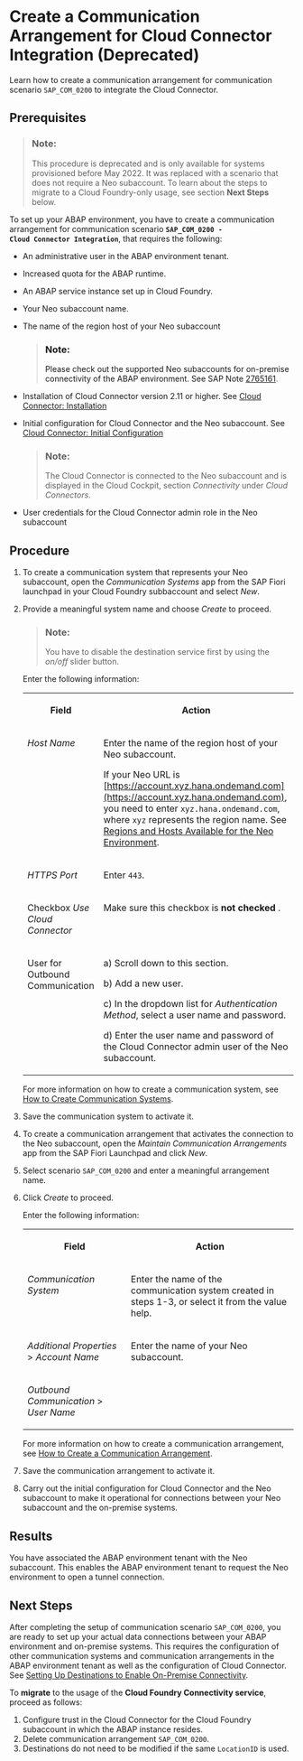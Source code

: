 <!-- loio16c9c3d29c79484c9b7cc0560e08e770 -->

# Create a Communication Arrangement for Cloud Connector Integration \(Deprecated\)

Learn how to create a communication arrangement for communication scenario `SAP_COM_0200` to integrate the Cloud Connector.



<a name="loio16c9c3d29c79484c9b7cc0560e08e770__prereq_nzm_3hq_4gb"/>

## Prerequisites

> ### Note:  
> This procedure is deprecated and is only available for systems provisioned before May 2022. It was replaced with a scenario that does not require a Neo subaccount. To learn about the steps to migrate to a Cloud Foundry-only usage, see section **Next Steps** below.

To set up your ABAP environment, you have to create a communication arrangement for communication scenario **<code>SAP_COM_0200 - Cloud Connector Integration</code>**, that requires the following:

-   An administrative user in the ABAP environment tenant.
-   Increased quota for the ABAP runtime.
-   An ABAP service instance set up in Cloud Foundry.
-   Your Neo subaccount name.
-   The name of the region host of your Neo subaccount

    > ### Note:  
    > Please check out the supported Neo subaccounts for on-premise connectivity of the ABAP environment. See SAP Note [2765161](https://me.sap.com/notes/2765161).

-   Installation of Cloud Connector version 2.11 or higher. See [Cloud Connector: Installation](https://help.sap.com/viewer/cca91383641e40ffbe03bdc78f00f681/Cloud/en-US/57ae3d62f63440f7952e57bfcef948d3.html)
-   Initial configuration for Cloud Connector and the Neo subaccount. See [Cloud Connector: Initial Configuration](https://help.sap.com/viewer/cca91383641e40ffbe03bdc78f00f681/Cloud/en-US/db9170a7d97610148537d5a84bf79ba2.html)

    > ### Note:  
    > The Cloud Connector is connected to the Neo subaccount and is displayed in the Cloud Cockpit, section *Connectivity* under *Cloud Connectors*.

-   User credentials for the Cloud Connector admin role in the Neo subaccount



<a name="loio16c9c3d29c79484c9b7cc0560e08e770__ol_l5r_j2t_jz"/>

## Procedure

1.  To create a communication system that represents your Neo subaccount, open the *Communication Systems* app from the SAP Fiori launchpad in your Cloud Foundry subbaccount and select *New*.

2.  Provide a meaningful system name and choose *Create* to proceed.

    > ### Note:  
    > You have to disable the destination service first by using the *on/off* slider button.

    Enter the following information:


    <table>
    <tr>
    <th valign="top">

    Field


    
    </th>
    <th valign="top">

    Action


    
    </th>
    </tr>
    <tr>
    <td valign="top">
    
    *Host Name*


    
    </td>
    <td valign="top">
    
    Enter the name of the region host of your Neo subaccount.

    If your Neo URL is [https://account.xyz.hana.ondemand.com](https://account.xyz.hana.ondemand.com), you need to enter `xyz.hana.ondemand.com`, where `xyz` represents the region name. See [Regions and Hosts Available for the Neo Environment](https://help.sap.com/viewer/65de2977205c403bbc107264b8eccf4b/Cloud/en-US/350356d1dc314d3199dca15bd2ab9b0e.html#loiod722f7cea9ec408b85db4c3dcba07b52).


    
    </td>
    </tr>
    <tr>
    <td valign="top">
    
    *HTTPS Port*


    
    </td>
    <td valign="top">
    
    Enter `443`.


    
    </td>
    </tr>
    <tr>
    <td valign="top">
    
    Checkbox *Use Cloud Connector*


    
    </td>
    <td valign="top">
    
    Make sure this checkbox is **not checked** .


    
    </td>
    </tr>
    <tr>
    <td valign="top">
    
    User for Outbound Communication


    
    </td>
    <td valign="top">
    
    a\) Scroll down to this section.

    b\) Add a new user.

    c\) In the dropdown list for *Authentication Method*, select a user name and password.

    d\) Enter the user name and password of the Cloud Connector admin user of the Neo subaccount.


    
    </td>
    </tr>
    </table>
    
    For more information on how to create a communication system, see [How to Create Communication Systems](https://help.sap.com/viewer/0f69f8fb28ac4bf48d2b57b9637e81fa/LATEST/en-US/1bfe32ae08074b7186e375ab425fb114.html).

3.  Save the communication system to activate it.

4.  To create a communication arrangement that activates the connection to the Neo subaccount, open the *Maintain Communication Arrangements* app from the SAP Fiori Launchpad and click *New*.

5.  Select scenario `SAP_COM_0200` and enter a meaningful arrangement name.

6.  Click *Create* to proceed.

    Enter the following information:


    <table>
    <tr>
    <th valign="top">

    Field


    
    </th>
    <th valign="top">

    Action


    
    </th>
    </tr>
    <tr>
    <td valign="top">
    
    *Communication System*


    
    </td>
    <td valign="top">
    
    Enter the name of the communication system created in steps 1-3, or select it from the value help.


    
    </td>
    </tr>
    <tr>
    <td valign="top">
    
    *Additional Properties* \> *Account Name*


    
    </td>
    <td valign="top">
    
    Enter the name of your Neo subaccount.


    
    </td>
    </tr>
    <tr>
    <td valign="top">
    
    *Outbound Communication* \> *User Name*


    
    </td>
    <td valign="top">
    
     


    
    </td>
    </tr>
    </table>
    
    For more information on how to create a communication arrangement, see [How to Create a Communication Arrangement](../50-administration-and-ops/how-to-create-a-communication-arrangement-a0771f6.md).

7.  Save the communication arrangement to activate it.

8.  Carry out the initial configuration for Cloud Connector and the Neo subaccount to make it operational for connections between your Neo subaccount and the on-premise systems.




<a name="loio16c9c3d29c79484c9b7cc0560e08e770__result_pfg_xj1_2hb"/>

## Results

You have associated the ABAP environment tenant with the Neo subaccount. This enables the ABAP environment tenant to request the Neo environment to open a tunnel connection.



<a name="loio16c9c3d29c79484c9b7cc0560e08e770__postreq_hjp_bp3_qgb"/>

## Next Steps

After completing the setup of communication scenario `SAP_COM_0200`, you are ready to set up your actual data connections between your ABAP environment and on-premise systems. This requires the configuration of other communication systems and communication arrangements in the ABAP environment tenant as well as the configuration of Cloud Connector. See [Setting Up Destinations to Enable On-Premise Connectivity](setting-up-destinations-to-enable-on-premise-connectivity-9b6510e.md).

To **migrate** to the usage of the **Cloud Foundry Connectivity service**, proceed as follows:

1.  Configure trust in the Cloud Connector for the Cloud Foundry subaccount in which the ABAP instance resides.
2.  Delete communication arrangement `SAP_COM_0200`.
3.  Destinations do not need to be modified if the same `LocationID` is used.

